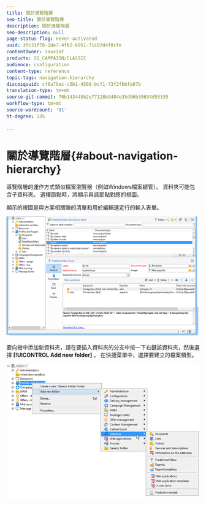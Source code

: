 ```yaml
---
title: 關於導覽階層
seo-title: 關於導覽階層
description: 關於導覽階層
seo-description: null
page-status-flag: never-activated
uuid: 3fc31f78-2de7-4fb2-b951-71c87d4f0cfe
contentOwner: sauviat
products: SG_CAMPAIGN/CLASSIC
audience: configuration
content-type: reference
topic-tags: navigation-hierarchy
discoiquuid: cf6a79ac-c5b1-4508-bcf1-73f2fbbfe87b
translation-type: tm+mt
source-git-commit: 70b143445b2e77128b9404e35d96b39694d55335
workflow-type: tm+mt
source-wordcount: '91'
ht-degree: 13%

---
```



# 關於導覽階層{#about-navigation-hierarchy}

導覽階層的運作方式類似檔案瀏覽器（例如Windows檔案總管）。 資料夾可能包含子資料夾。 選擇節點時，將顯示與該節點對應的視圖。

顯示的視圖是與方案相關聯的清單和用於編輯選定行的輸入表單。

![](assets/d_ncs_integration_navigation.png)

要向樹中添加新資料夾，請在要插入資料夾的分支中按一下右鍵該資料夾，然後選擇 **[!UICONTROL Add new folder]** 。 在快捷菜單中，選擇要建立的檔案類型。

![](assets/d_ncs_integration_navigation_create.png)

